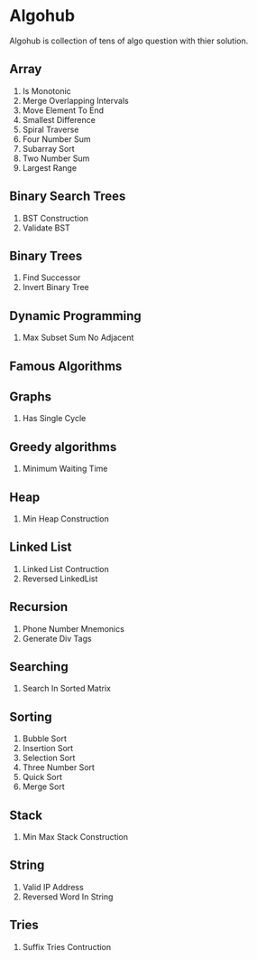 # Algohub 
Algohub is collection of tens of algo question with thier solution. 

## Array
1. Is Monotonic
2. Merge Overlapping Intervals
3. Move Element To End
4. Smallest Difference
5. Spiral Traverse
6. Four Number Sum
7. Subarray Sort
8. Two Number Sum
9. Largest Range

## Binary Search Trees
1. BST Construction
2. Validate BST

## Binary Trees
1. Find Successor
2. Invert Binary Tree

## Dynamic Programming
1. Max Subset Sum No Adjacent

## Famous Algorithms

## Graphs
1. Has Single Cycle

## Greedy algorithms
1. Minimum Waiting Time

## Heap
1. Min Heap Construction

## Linked List
1. Linked List Contruction
2. Reversed LinkedList

## Recursion
1. Phone Number Mnemonics
2. Generate Div Tags

## Searching
1. Search In Sorted Matrix

## Sorting
1. Bubble Sort
2. Insertion Sort
3. Selection Sort
4. Three Number Sort
5. Quick Sort
6. Merge Sort

## Stack
1. Min Max Stack Construction

## String
1. Valid IP Address
2. Reversed Word In String

## Tries
1. Suffix Tries Contruction
